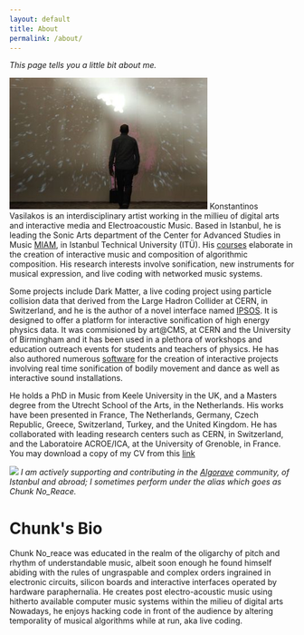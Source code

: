```yaml
---
layout: default
title: About
permalink: /about/
---
```


_This page tells you a little bit about me._

![](./images/me-walking-installation.jpg)
Konstantinos Vasilakos is an interdisciplinary artist working in the millieu of digital arts and interactive media and Electroacoustic Music. Based in Istanbul, he is leading the Sonic Arts department of the Center for Advanced Studies in Music [MIAM](https://www.miam.itu.edu.tr), in Istanbul Technical University (ITÜ). His [courses](https://konvas.github.io/teaching/) elaborate in the creation of interactive music and composition of algorithmic composition. His research interests involve sonification, new instruments for musical expression, and live coding with networked music systems. 

Some projects include Dark Matter, a live coding project using particle collision data that derived from the Large Hadron Collider at CERN, in Switzerland, and he is the author of a novel interface named [IPSOS](http://ipsos.web.cern.ch/IPSOS_support_website/support.html). It is designed to offer a platform for interactive sonification of high energy physics data. It was commisioned by art@CMS, at CERN and the University of Birmingham and it has been used in a plethora of workshops and education outreach events for students and teachers of physics. He has also authored numerous [software](https://konvas.github.io/software/) for the creation of interactive projects involving real time sonification of bodily movement and dance as well as interactive sound installations. 

He holds a PhD in Music from Keele University in the UK, and a Masters degree from the Utrecht School of the Arts, in the Netherlands. His works have been presented in France, The Netherlands, Germany, Czech Republic, Greece, Switzerland, Turkey, and the United Kingdom. He has collaborated with leading research centers such as CERN, in Switzerland, and the Laboratoire ACROE/ICA, at the University of Grenoble, in France. You may download a copy of my CV from this [link](./files/kv_one_page_cv-project-links.pdf)

![](me-algo-photo.png)
_I am actively supporting and contributing in the [Algorave](https://algorave.com) community, of Istanbul and abroad; I sometimes perform under the alias which goes as Chunk No_Reace._

# Chunk's Bio
Chunk No_reace was educated in the realm of the oligarchy of pitch and rhythm of understandable music, albeit soon enough he found himself abiding with the rules of ungraspable and complex orders ingrained in electronic circuits, silicon boards and interactive interfaces operated by hardware paraphernalia. He creates post electro-acoustic music using hitherto available computer music systems within the milieu of digital arts Nowadays, he enjoys hacking code in front of the audience by altering temporality of musical algorithms while at run, aka live coding.

